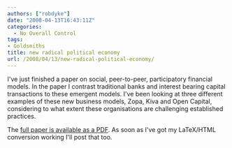 ```yaml
---
authors: ["robdyke"]
date: "2008-04-13T16:43:11Z"
categories:
  - No Overall Control
tags:
- Goldsmiths
title: new radical political economy
url: /2008/04/13/new-radical-political-economy/
---
```

I've just finished a paper on social, peer-to-peer, participatory financial models. In the paper I contrast traditional banks and interest bearing capital transactions to these emergent models. I've been looking at three different examples of these new business models, Zopa, Kiva and Open Capital, considering to what extent these organisations are challenging established practices.

The [full paper is available as a PDF](/pubfiles/2008/04/majoressay.pdf). As soon as I've got my LaTeX/HTML conversion working I'll post that too.